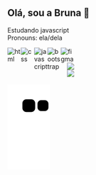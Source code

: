 ## Olá, sou a Bruna 👋


Estudando javascript <br>
Pronouns: ela/dela

<!-- <div>
 <img src="https://github-readme-stats.vercel.app/api?username=BrunaDamazia&theme=github_dark&show_icons=true)">
 <img src="https://github-readme-stats.vercel.app/api/top-langs/?username=BrunaDamazia&theme=github_dark&show_icons=true)">
</div> -->

<div style="display: inline-block">
  <img heigh="30" width="30" alt="html" align="left" src="https://cdn.jsdelivr.net/gh/devicons/devicon/icons/html5/html5-original.svg">
  <img heigh="30" width="30" alt="css" align="left" src="https://cdn.jsdelivr.net/gh/devicons/devicon/icons/css3/css3-original.svg">
  <img heigh="30" width="30" alt="javascript" align="left" src="https://cdn.jsdelivr.net/gh/devicons/devicon/icons/javascript/javascript-original.svg">
  <img heigh="30" width="30" alt="bootstrap" align="left" src="https://cdn.jsdelivr.net/gh/devicons/devicon/icons/bootstrap/bootstrap-original.svg">
<!--   <img heigh="30" width="30" alt="vue.js" align="left" src="https://cdn.jsdelivr.net/gh/devicons/devicon/icons/vuejs/vuejs-original.svg"> -->
  <img heigh="30" width="30" alt="figma" align="left"src="https://cdn.jsdelivr.net/gh/devicons/devicon/icons/figma/figma-original.svg" />
 
 ## <a href="https://www.linkedin.com/in/bruna-damazia" target="_blank"><img align="right" src="https://img.shields.io/badge/LinkedIn-0077B5?style=for-the-badge&logo=linkedin&logoColor=white"></a><a href = "mailto:vrunagomes@gmail.com"><img align="right" src="https://img.shields.io/badge/-Gmail-%23333?style=for-the-badge&logo=gmail&logoColor=white" target="_blank"></a>
</div>

![Snake animation](https://github.com/BrunaDamazia/BrunaDamazia/blob/output/github-contribution-grid-snake.svg)
